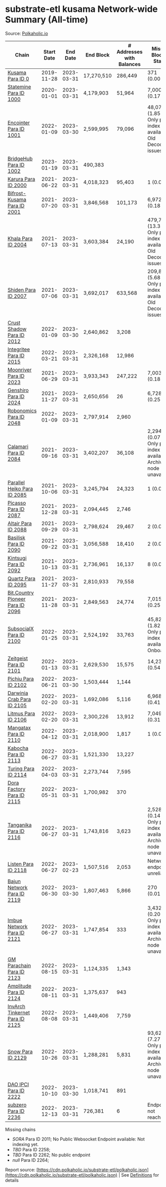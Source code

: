 # substrate-etl kusama Network-wide Summary (All-time)

Source: [Polkaholic.io](https://polkaholic.io)


| Chain            | Start Date | End Date | End Block | # Addresses with Balances | Missing Blocks / Status |
| ---------------- | ---------- | ---------| --------- | ------------------------- | ----------------------- |
| [Kusama Para ID 0](/kusama/0-kusama) | 2019-11-28 | 2023-03-31 | 17,270,510 |  286,449 | 371 (0.00%)  |
| [Statemine Para ID 1000](/kusama/1000-statemine) | 2020-01-01 | 2023-03-31 | 4,179,903 |  51,964 | 7,000 (0.17%)  |
| [Encointer Para ID 1001](/kusama/1001-encointer) | 2022-01-09 | 2023-03-30 | 2,599,995 |  79,096 | 48,073 (1.85%) Only partial index available: Old Decoding issues |
| [BridgeHub Para ID 1002](/kusama/1002-bridgehub) | 2023-01-19 | 2023-03-31 | 490,383 |   |    |
| [Karura Para ID 2000](/kusama/2000-karura) | 2021-06-22 | 2023-03-31 | 4,018,323 |  95,403 | 1 (0.00%)  |
| [Bifrost-Kusama Para ID 2001](/kusama/2001-bifrost-ksm) | 2021-07-20 | 2023-03-31 | 3,846,568 |  101,173 | 6,972 (0.18%)  |
| [Khala Para ID 2004](/kusama/2004-khala) | 2021-07-13 | 2023-03-31 | 3,603,384 |  24,190 | 479,738 (13.31%) Only partial index available: Old Decoding issues |
| [Shiden Para ID 2007](/kusama/2007-shiden) | 2021-07-06 | 2023-03-31 | 3,692,017 |  633,568 | 209,844 (5.68%) Only partial index available: Old Decoding issues |
| [Crust Shadow Para ID 2012](/kusama/2012-shadow) | 2022-01-09 | 2023-03-30 | 2,640,862 |  3,208 |    |
| [Integritee Para ID 2015](/kusama/2015-integritee) | 2022-03-21 | 2023-03-31 | 2,326,168 |  12,986 |    |
| [Moonriver Para ID 2023](/kusama/2023-moonriver) | 2021-06-29 | 2023-03-31 | 3,933,343 |  247,222 | 7,003 (0.18%)  |
| [Genshiro Para ID 2024](/kusama/2024-genshiro) | 2021-11-27 | 2023-03-31 | 2,650,656 |  26 | 6,728 (0.25%)  |
| [Robonomics Para ID 2048](/kusama/2048-robonomics) | 2022-01-09 | 2023-03-31 | 2,797,914 |  2,960 |    |
| [Calamari Para ID 2084](/kusama/2084-calamari) | 2021-09-16 | 2023-03-31 | 3,402,207 |  36,108 | 2,294 (0.07%) Only partial index available: Archive node unavailable |
| [Parallel Heiko Para ID 2085](/kusama/2085-parallel-heiko) | 2021-10-06 | 2023-03-31 | 3,245,794 |  24,323 | 1 (0.00%)  |
| [Picasso Para ID 2087](/kusama/2087-picasso) | 2021-12-28 | 2023-03-31 | 2,094,445 |  2,746 |    |
| [Altair Para ID 2088](/kusama/2088-altair) | 2021-09-29 | 2023-03-31 | 2,798,624 |  29,467 | 2 (0.00%)  |
| [Basilisk Para ID 2090](/kusama/2090-basilisk) | 2021-09-22 | 2023-03-31 | 3,056,588 |  18,410 | 2 (0.00%)  |
| [Kintsugi Para ID 2092](/kusama/2092-kintsugi) | 2021-10-13 | 2023-03-31 | 2,736,961 |  16,137 | 8 (0.00%)  |
| [Quartz Para ID 2095](/kusama/2095-quartz) | 2021-11-27 | 2023-03-31 | 2,810,933 |  79,558 |    |
| [Bit.Country Pioneer Para ID 2096](/kusama/2096-bitcountrypioneer) | 2021-11-28 | 2023-03-31 | 2,849,563 |  24,774 | 7,015 (0.25%)  |
| [SubsocialX Para ID 2100](/kusama/2100-subsocialx) | 2022-01-25 | 2023-03-31 | 2,524,192 |  33,763 | 45,822 (1.82%) Only partial index available: Onboarding |
| [Zeitgeist Para ID 2101](/kusama/2101-zeitgeist) | 2022-01-13 | 2023-03-31 | 2,629,530 |  15,575 | 14,237 (0.54%)  |
| [Pichiu Para ID 2102](/kusama/2102-pichiu) | 2022-06-21 | 2023-03-30 | 1,503,444 |  1,144 |    |
| [Darwinia Crab Para ID 2105](/kusama/2105-crab) | 2022-02-20 | 2023-03-31 | 1,692,086 |  5,116 | 6,968 (0.41%)  |
| [Litmus Para ID 2106](/kusama/2106-litmus) | 2022-02-20 | 2023-03-31 | 2,300,226 |  13,912 | 7,049 (0.31%)  |
| [Mangatax Para ID 2110](/kusama/2110-mangatax) | 2022-04-12 | 2023-03-31 | 2,018,900 |  1,817 | 1 (0.00%)  |
| [Kabocha Para ID 2113](/kusama/2113-kabocha) | 2022-06-27 | 2023-03-31 | 1,521,330 |  13,227 |    |
| [Turing Para ID 2114](/kusama/2114-turing) | 2022-04-03 | 2023-03-31 | 2,273,744 |  7,595 |    |
| [Dora Factory Para ID 2115](/kusama/2115-dorafactory) | 2022-05-31 | 2023-03-31 | 1,700,982 |  370 |    |
| [Tanganika Para ID 2116](/kusama/2116-tanganika) | 2022-06-27 | 2023-03-31 | 1,743,816 |  3,623 | 2,528 (0.14%) Only partial index available: Archive node unavailable |
| [Listen Para ID 2118](/kusama/2118-listen) | 2022-06-27 | 2023-02-23 | 1,507,516 |  2,053 |   Network endpoint unreliable |
| [Bajun Network Para ID 2119](/kusama/2119-bajun) | 2022-06-30 | 2023-03-30 | 1,807,463 |  5,866 | 270 (0.01%)  |
| [Imbue Network Para ID 2121](/kusama/2121-imbue) | 2022-06-27 | 2023-03-31 | 1,747,854 |  333 | 3,432 (0.20%) Only partial index available: Archive node unavailable |
| [GM Parachain Para ID 2123](/kusama/2123-gm) | 2022-08-15 | 2023-03-31 | 1,124,335 |  1,343 |    |
| [Amplitude Para ID 2124](/kusama/2124-amplitude) | 2022-08-11 | 2023-03-31 | 1,375,637 |  943 |    |
| [InvArch Tinkernet Para ID 2125](/kusama/2125-tinkernet) | 2022-08-08 | 2023-03-31 | 1,449,406 |  7,759 |    |
| [Snow Para ID 2129](/kusama/2129-snow) | 2022-10-26 | 2023-03-31 | 1,288,281 |  5,831 | 93,629 (7.27%) Only partial index available: Archive node unavailable |
| [DAO IPCI Para ID 2222](/kusama/2222-daoipci) | 2022-10-10 | 2023-03-30 | 1,018,741 |  891 |    |
| [subzero Para ID 2236](/kusama/2236-subzero) | 2022-12-13 | 2023-03-31 | 726,381 |  6 |   Endpoint not reachable |

Missing chains


* *SORA* Para ID 2011; No Public Websocket Endpoint available: Not indexing yet.
* *TBD* Para ID 2258; 
* *TBD* Para ID 2262; No public endpoint
* *null* Para ID 2264; 

Report source: [https://cdn.polkaholic.io/substrate-etl/polkaholic.json](https://cdn.polkaholic.io/substrate-etl/polkaholic.json) | See [Definitions](/DEFINITIONS.md) for details
